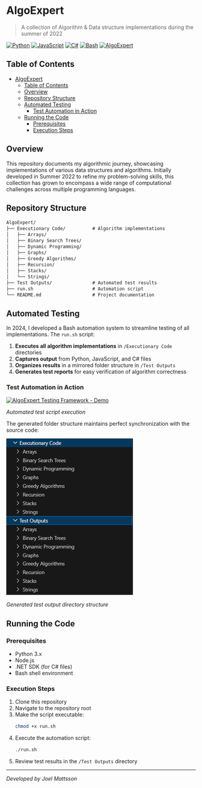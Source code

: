 # AlgoExpert

> A collection of Algorithm & Data structure implementations during the summer of 2022

[![Python](https://img.shields.io/badge/Python-3.x-blue)](https://www.python.org/)
[![JavaScript](https://img.shields.io/badge/JavaScript-ES6-yellow)](https://developer.mozilla.org/en-US/docs/Web/JavaScript)
[![C#](https://img.shields.io/badge/C%23-.NET-purple)](https://dotnet.microsoft.com/languages/csharp)
[![Bash](https://img.shields.io/badge/Bash-Script-green)](https://www.gnu.org/software/bash/)
[![AlgoExpert](https://img.shields.io/badge/Practice-AlgoExpert-orange)](https://www.algoexpert.io/)

## Table of Contents

- [AlgoExpert](#algoexpert)
  - [Table of Contents](#table-of-contents)
  - [Overview](#overview)
  - [Repository Structure](#repository-structure)
  - [Automated Testing](#automated-testing)
    - [Test Automation in Action](#test-automation-in-action)
  - [Running the Code](#running-the-code)
    - [Prerequisites](#prerequisites)
    - [Execution Steps](#execution-steps)

## Overview

This repository documents my algorithmic journey, showcasing implementations of various data structures and algorithms. Initially developed in Summer 2022 to refine my problem-solving skills, this collection has grown to encompass a wide range of computational challenges across multiple programming languages.



## Repository Structure

```
AlgoExpert/
├── Executionary Code/          # Algorithm implementations
│   ├── Arrays/
│   ├── Binary Search Trees/
│   ├── Dynamic Programming/
│   ├── Graphs/
│   ├── Greedy Algorithms/
│   ├── Recursion/
│   ├── Stacks/
│   └── Strings/
├── Test Outputs/               # Automated test results
├── run.sh                      # Automation script
└── README.md                   # Project documentation
```


## Automated Testing

In 2024, I developed a Bash automation system to streamline testing of all implementations. The `run.sh` script:

1. **Executes all algorithm implementations** in `/Executionary Code` directories
2. **Captures output** from Python, JavaScript, and C# files
3. **Organizes results** in a mirrored folder structure in `/Test Outputs`
4. **Generates test reports** for easy verification of algorithm correctness

### Test Automation in Action

[![AlgoExpert Testing Framework - Demo](https://img.youtube.com/vi/TenIHvCpTzM/maxresdefault.jpg)](https://www.youtube.com/watch?v=TenIHvCpTzM)

*Automated test script execution*

The generated folder structure maintains perfect synchronization with the source code:

![run-pic](run.PNG)

*Generated test output directory structure*

## Running the Code

### Prerequisites

- Python 3.x
- Node.js
- .NET SDK (for C# files)
- Bash shell environment

### Execution Steps

1. Clone this repository
2. Navigate to the repository root
3. Make the script executable:
   ```bash
   chmod +x run.sh
   ```
4. Execute the automation script:
   ```bash
   ./run.sh
   ```
5. Review test results in the `/Test Outputs` directory


---

*Developed by Joel Mattsson*